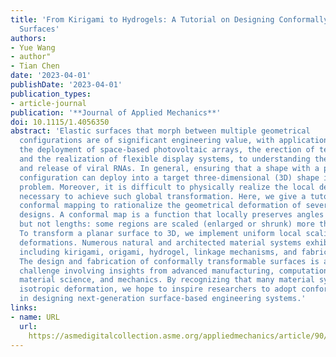 ```yaml
---
title: 'From Kirigami to Hydrogels: A Tutorial on Designing Conformally Transformable
  Surfaces'
authors:
- Yue Wang
- author"
- Tian Chen
date: '2023-04-01'
publishDate: '2023-04-01'
publication_types:
- article-journal
publication: '**Journal of Applied Mechanics**'
doi: 10.1115/1.4056350
abstract: 'Elastic surfaces that morph between multiple geometrical
  configurations are of significant engineering value, with applications ranging from
  the deployment of space-based photovoltaic arrays, the erection of temporary shelters,
  and the realization of flexible display systems, to understanding the encapsulation
  and release of viral RNAs. In general, ensuring that a shape with a planar rest
  configuration can deploy into a target three-dimensional (3D) shape is a nontrivial
  problem. Moreover, it is difficult to physically realize the local deformations
  necessary to achieve such global transformation. Here, we give a tutorial on applying
  conformal mapping to rationalize the geometrical deformation of several microstructure
  designs. A conformal map is a function that locally preserves angles and shapes
  but not lengths: some regions are scaled (enlarged or shrunk) more than others.
  To transform a planar surface to 3D, we implement uniform local scalings as mechanical
  deformations. Numerous natural and architected material systems exhibit such behavior,
  including kirigami, origami, hydrogel, linkage mechanisms, and fabric membranes.
  The design and fabrication of conformally transformable surfaces is a transdisciplinary
  challenge involving insights from advanced manufacturing, computational design,
  material science, and mechanics. By recognizing that many material systems exhibit
  isotropic deformation, we hope to inspire researchers to adopt conformal mapping
  in designing next-generation surface-based engineering systems.'
links:
- name: URL
  url: 
    https://asmedigitalcollection.asme.org/appliedmechanics/article/90/4/044801/1152136/From-Kirigami-to-Hydrogels-A-Tutorial-on-Designing
---
```

